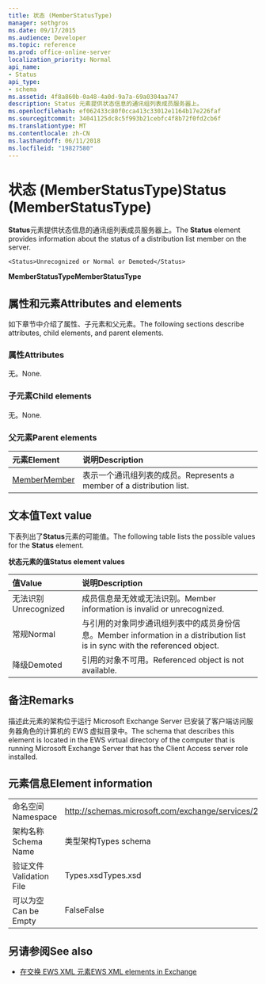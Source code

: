 ```yaml
---
title: 状态 (MemberStatusType)
manager: sethgros
ms.date: 09/17/2015
ms.audience: Developer
ms.topic: reference
ms.prod: office-online-server
localization_priority: Normal
api_name:
- Status
api_type:
- schema
ms.assetid: 4f8a860b-0a48-4a0d-9a7a-69a0304aa747
description: Status 元素提供状态信息的通讯组列表成员服务器上。
ms.openlocfilehash: ef062433c80f0cca413c33012e1164b17e226faf
ms.sourcegitcommit: 34041125dc8c5f993b21cebfc4f8b72f0fd2cb6f
ms.translationtype: MT
ms.contentlocale: zh-CN
ms.lasthandoff: 06/11/2018
ms.locfileid: "19827580"
---
```

# <a name="status-memberstatustype"></a><span data-ttu-id="1227d-103">状态 (MemberStatusType)</span><span class="sxs-lookup"><span data-stu-id="1227d-103">Status (MemberStatusType)</span></span>

<span data-ttu-id="1227d-104">**Status**元素提供状态信息的通讯组列表成员服务器上。</span><span class="sxs-lookup"><span data-stu-id="1227d-104">The **Status** element provides information about the status of a distribution list member on the server.</span></span> 
  
```
<Status>Unrecognized or Normal or Demoted</Status>
```

 <span data-ttu-id="1227d-105">**MemberStatusType**</span><span class="sxs-lookup"><span data-stu-id="1227d-105">**MemberStatusType**</span></span>
## <a name="attributes-and-elements"></a><span data-ttu-id="1227d-106">属性和元素</span><span class="sxs-lookup"><span data-stu-id="1227d-106">Attributes and elements</span></span>

<span data-ttu-id="1227d-107">如下章节中介绍了属性、子元素和父元素。</span><span class="sxs-lookup"><span data-stu-id="1227d-107">The following sections describe attributes, child elements, and parent elements.</span></span>
  
### <a name="attributes"></a><span data-ttu-id="1227d-108">属性</span><span class="sxs-lookup"><span data-stu-id="1227d-108">Attributes</span></span>

<span data-ttu-id="1227d-109">无。</span><span class="sxs-lookup"><span data-stu-id="1227d-109">None.</span></span>
  
### <a name="child-elements"></a><span data-ttu-id="1227d-110">子元素</span><span class="sxs-lookup"><span data-stu-id="1227d-110">Child elements</span></span>

<span data-ttu-id="1227d-111">无。</span><span class="sxs-lookup"><span data-stu-id="1227d-111">None.</span></span>
  
### <a name="parent-elements"></a><span data-ttu-id="1227d-112">父元素</span><span class="sxs-lookup"><span data-stu-id="1227d-112">Parent elements</span></span>

|<span data-ttu-id="1227d-113">**元素**</span><span class="sxs-lookup"><span data-stu-id="1227d-113">**Element**</span></span>|<span data-ttu-id="1227d-114">**说明**</span><span class="sxs-lookup"><span data-stu-id="1227d-114">**Description**</span></span>|
|:-----|:-----|
|[<span data-ttu-id="1227d-115">Member</span><span class="sxs-lookup"><span data-stu-id="1227d-115">Member</span></span>](member-ex15websvcsotherref.md) <br/> |<span data-ttu-id="1227d-116">表示一个通讯组列表的成员。</span><span class="sxs-lookup"><span data-stu-id="1227d-116">Represents a member of a distribution list.</span></span>  <br/> |
   
## <a name="text-value"></a><span data-ttu-id="1227d-117">文本值</span><span class="sxs-lookup"><span data-stu-id="1227d-117">Text value</span></span>

<span data-ttu-id="1227d-118">下表列出了**Status**元素的可能值。</span><span class="sxs-lookup"><span data-stu-id="1227d-118">The following table lists the possible values for the **Status** element.</span></span> 
  
<span data-ttu-id="1227d-119">**状态元素的值**</span><span class="sxs-lookup"><span data-stu-id="1227d-119">**Status element values**</span></span>

|<span data-ttu-id="1227d-120">**值**</span><span class="sxs-lookup"><span data-stu-id="1227d-120">**Value**</span></span>|<span data-ttu-id="1227d-121">**说明**</span><span class="sxs-lookup"><span data-stu-id="1227d-121">**Description**</span></span>|
|:-----|:-----|
|<span data-ttu-id="1227d-122">无法识别</span><span class="sxs-lookup"><span data-stu-id="1227d-122">Unrecognized</span></span>  <br/> |<span data-ttu-id="1227d-123">成员信息是无效或无法识别。</span><span class="sxs-lookup"><span data-stu-id="1227d-123">Member information is invalid or unrecognized.</span></span>  <br/> |
|<span data-ttu-id="1227d-124">常规</span><span class="sxs-lookup"><span data-stu-id="1227d-124">Normal</span></span>  <br/> |<span data-ttu-id="1227d-125">与引用的对象同步通讯组列表中的成员身份信息。</span><span class="sxs-lookup"><span data-stu-id="1227d-125">Member information in a distribution list is in sync with the referenced object.</span></span>  <br/> |
|<span data-ttu-id="1227d-126">降级</span><span class="sxs-lookup"><span data-stu-id="1227d-126">Demoted</span></span>  <br/> |<span data-ttu-id="1227d-127">引用的对象不可用。</span><span class="sxs-lookup"><span data-stu-id="1227d-127">Referenced object is not available.</span></span>  <br/> |
   
## <a name="remarks"></a><span data-ttu-id="1227d-128">备注</span><span class="sxs-lookup"><span data-stu-id="1227d-128">Remarks</span></span>

<span data-ttu-id="1227d-129">描述此元素的架构位于运行 Microsoft Exchange Server 已安装了客户端访问服务器角色的计算机的 EWS 虚拟目录中。</span><span class="sxs-lookup"><span data-stu-id="1227d-129">The schema that describes this element is located in the EWS virtual directory of the computer that is running Microsoft Exchange Server that has the Client Access server role installed.</span></span>
  
## <a name="element-information"></a><span data-ttu-id="1227d-130">元素信息</span><span class="sxs-lookup"><span data-stu-id="1227d-130">Element information</span></span>

|||
|:-----|:-----|
|<span data-ttu-id="1227d-131">命名空间</span><span class="sxs-lookup"><span data-stu-id="1227d-131">Namespace</span></span>  <br/> |http://schemas.microsoft.com/exchange/services/2006/types  <br/> |
|<span data-ttu-id="1227d-132">架构名称</span><span class="sxs-lookup"><span data-stu-id="1227d-132">Schema Name</span></span>  <br/> |<span data-ttu-id="1227d-133">类型架构</span><span class="sxs-lookup"><span data-stu-id="1227d-133">Types schema</span></span>  <br/> |
|<span data-ttu-id="1227d-134">验证文件</span><span class="sxs-lookup"><span data-stu-id="1227d-134">Validation File</span></span>  <br/> |<span data-ttu-id="1227d-135">Types.xsd</span><span class="sxs-lookup"><span data-stu-id="1227d-135">Types.xsd</span></span>  <br/> |
|<span data-ttu-id="1227d-136">可以为空</span><span class="sxs-lookup"><span data-stu-id="1227d-136">Can be Empty</span></span>  <br/> |<span data-ttu-id="1227d-137">False</span><span class="sxs-lookup"><span data-stu-id="1227d-137">False</span></span>  <br/> |
   
## <a name="see-also"></a><span data-ttu-id="1227d-138">另请参阅</span><span class="sxs-lookup"><span data-stu-id="1227d-138">See also</span></span>



- [<span data-ttu-id="1227d-139">在交换 EWS XML 元素</span><span class="sxs-lookup"><span data-stu-id="1227d-139">EWS XML elements in Exchange</span></span>](ews-xml-elements-in-exchange.md)

